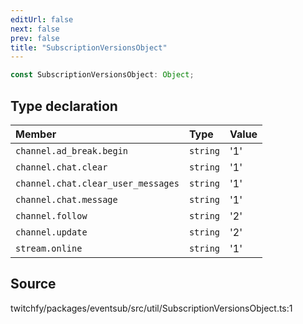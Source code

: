 ```yaml
---
editUrl: false
next: false
prev: false
title: "SubscriptionVersionsObject"
---
```


```ts
const SubscriptionVersionsObject: Object;
```

## Type declaration

| Member | Type | Value |
| :------ | :------ | :------ |
| `channel.ad_break.begin` | `string` | '1' |
| `channel.chat.clear` | `string` | '1' |
| `channel.chat.clear_user_messages` | `string` | '1' |
| `channel.chat.message` | `string` | '1' |
| `channel.follow` | `string` | '2' |
| `channel.update` | `string` | '2' |
| `stream.online` | `string` | '1' |

## Source

twitchfy/packages/eventsub/src/util/SubscriptionVersionsObject.ts:1
